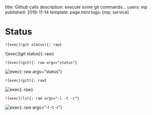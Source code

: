 title: Github calls
description: execute some git commands...
users: mp
published: 2016-11-14
template: page.html
tags: [mp, service]

Status
===

`![exec](git status){: raw}`

![exec](git status){: raw}

`![exec](git){: raw args="status"}`

![exec](git){: raw args="status"}

`![exec](git){: raw}`

![exec](git){: raw}

`![exec](ls){: raw args="-l -t -r"}`

![exec](ls){: raw args="-l -t -r"}
